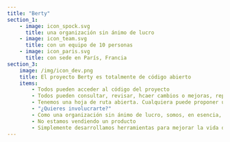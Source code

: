 ```yaml
---
title: "Berty"
section_1:
    - image: icon_spock.svg
      title: una organización sin ánimo de lucro
    - image: icon_team.svg
      title: con un equipo de 10 personas
    - image: icon_paris.svg
      title: con sede en París, Francia
section_3:
    image: /img/icon_dev.png
    title: El proyecto Berty es totalmente de código abierto
    items:
        - Todos pueden acceder al código del proyecto
        - Todos pueden consultar, revisar, hcaer cambios o mejoras, reportar errores, realizar una auditoría de seguridad...
        - Tenemos una hoja de ruta abierta. Cualquiera puede proponer una nueva característica
        - "¿Quieres involucrarte?"
        - Como una organización sin ánimo de lucro, somos, en esencia, incapaces de obtener ganacias
        - No estamos vendiendo un producto
        - Simplemente desarrollamos herramientas para mejorar la vida de las personas
---
```


<!-- everything is done in layouts/_default/home.html -->

